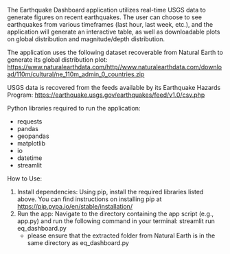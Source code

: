 The Earthquake Dashboard application utilizes real-time USGS data to generate figures on recent earthquakes.
The user can choose to see earthquakes from various timeframes (last hour, last week, etc.), and the application will
generate an interactive table, as well as downloadable plots on global distribution and magnitude/depth distribution.

The application uses the following dataset recoverable from Natural Earth to generate its global distribution plot:
https://www.naturalearthdata.com/http//www.naturalearthdata.com/download/110m/cultural/ne_110m_admin_0_countries.zip

USGS data is recovered from the feeds available by its Earthquake Hazards Program:
https://earthquake.usgs.gov/earthquakes/feed/v1.0/csv.php

Python libraries required to run the application:
- requests
- pandas
- geopandas
- matplotlib
- io
- datetime
- streamlit

How to Use:

1) Install dependencies: Using pip, install the required libraries listed above. You can find instructions on installing pip at https://pip.pypa.io/en/stable/installation/
2) Run the app: Navigate to the directory containing the app script (e.g., app.py) and run the following command in your terminal: streamlit run eq_dashboard.py
   * please ensure that the extracted folder from Natural Earth is in the same directory as eq_dashboard.py

